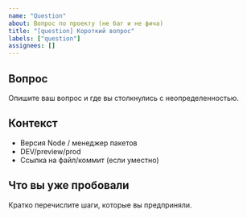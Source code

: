 ```yaml
---
name: "Question"
about: Вопрос по проекту (не баг и не фича)
title: "[question] Короткий вопрос"
labels: ["question"]
assignees: []
---
```


## Вопрос
Опишите ваш вопрос и где вы столкнулись с неопределенностью.

## Контекст
- Версия Node / менеджер пакетов
- DEV/preview/prod
- Ссылка на файл/коммит (если уместно)

## Что вы уже пробовали
Кратко перечислите шаги, которые вы предприняли.
